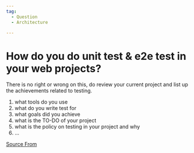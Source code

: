 ```yaml
---
tag:
  - Question
  - Architecture

---
```

  
# How do you do unit test & e2e test in your web projects?

There is no right or wrong on this, do review your current project and list up the achievements related to testing.

1.  what tools do you use
2.  what do you write test for
3.  what goals did you achieve
4.  what is the TO-DO of your project
5.  what is the policy on testing in your project and why
6.  ...


[Source From](https://bigfrontend.dev/question/How-do-you-do-unit-test-e2e-test-in-your-web-projects)

  